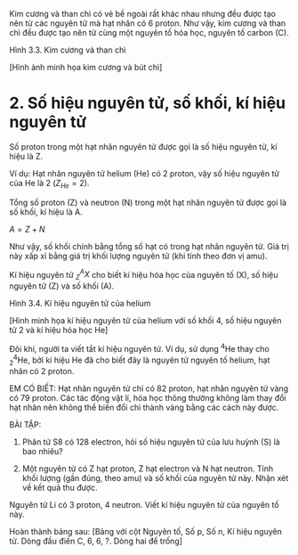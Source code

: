 Kim cương và than chì có vẻ bề ngoài rất khác nhau nhưng đều được tạo nên từ các nguyên tử mà hạt nhân có 6 proton. Như vậy, kim cương và than chì đều được tạo nên từ cùng một nguyên tố hóa học, nguyên tố carbon (C).

Hình 3.3. Kim cương và than chì

[Hình ảnh minh họa kim cương và bút chì]

# 2. Số hiệu nguyên tử, số khối, kí hiệu nguyên tử

Số proton trong một hạt nhân nguyên tử được gọi là số hiệu nguyên tử, kí hiệu là Z.

Ví dụ: Hạt nhân nguyên tử helium (He) có 2 proton, vậy số hiệu nguyên tử của He là 2 ($Z_{He} = 2$).

Tổng số proton (Z) và neutron (N) trong một hạt nhân nguyên tử được gọi là số khối, kí hiệu là A.

$A = Z + N$

Như vậy, số khối chính bằng tổng số hạt có trong hạt nhân nguyên tử. Giá trị này xấp xỉ bằng giá trị khối lượng nguyên tử (khi tính theo đơn vị amu).

Kí hiệu nguyên tử $^A_Z X$ cho biết kí hiệu hóa học của nguyên tố (X), số hiệu nguyên tử (Z) và số khối (A).

Hình 3.4. Kí hiệu nguyên tử của helium

[Hình minh họa kí hiệu nguyên tử của helium với số khối 4, số hiệu nguyên tử 2 và kí hiệu hóa học He]

Đôi khi, người ta viết tắt kí hiệu nguyên tử. Ví dụ, sử dụng $^4$He thay cho $^4_2$He, bởi kí hiệu He đã cho biết đây là nguyên tử nguyên tố helium, hạt nhân có 2 proton.

EM CÓ BIẾT:
Hạt nhân nguyên tử chỉ có 82 proton, hạt nhân nguyên tử vàng có 79 proton. Các tác động vật lí, hóa học thông thường không làm thay đổi hạt nhân nên không thể biến đổi chì thành vàng bằng các cách này được.

BÀI TẬP:
1. Phân tử S8 có 128 electron, hỏi số hiệu nguyên tử của lưu huỳnh (S) là bao nhiêu?

2. Một nguyên tử có Z hạt proton, Z hạt electron và N hạt neutron. Tính khối lượng (gần đúng, theo amu) và số khối của nguyên tử này. Nhận xét về kết quả thu được.

Nguyên tử Li có 3 proton, 4 neutron. Viết kí hiệu nguyên tử của nguyên tố này.

Hoàn thành bảng sau:
[Bảng với cột Nguyên tố, Số p, Số n, Kí hiệu nguyên tử. Dòng đầu điền C, 6, 6, ?. Dòng hai để trống]